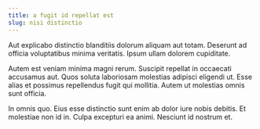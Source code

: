 ```yaml
---
title: a fugit id repellat est
slug: nisi distinctio
---
```


Aut explicabo distinctio blanditiis dolorum aliquam aut totam. Deserunt ad officia voluptatibus minima veritatis. Ipsum ullam dolorem cupiditate.

Autem est veniam minima magni rerum. Suscipit repellat in occaecati accusamus aut. Quos soluta laboriosam molestias adipisci eligendi ut. Esse alias et possimus repellendus fugit qui mollitia. Autem ut molestias omnis sunt officia.

In omnis quo. Eius esse distinctio sunt enim ab dolor iure nobis debitis. Et molestiae non id in. Culpa excepturi ea animi. Nesciunt id nostrum et.
